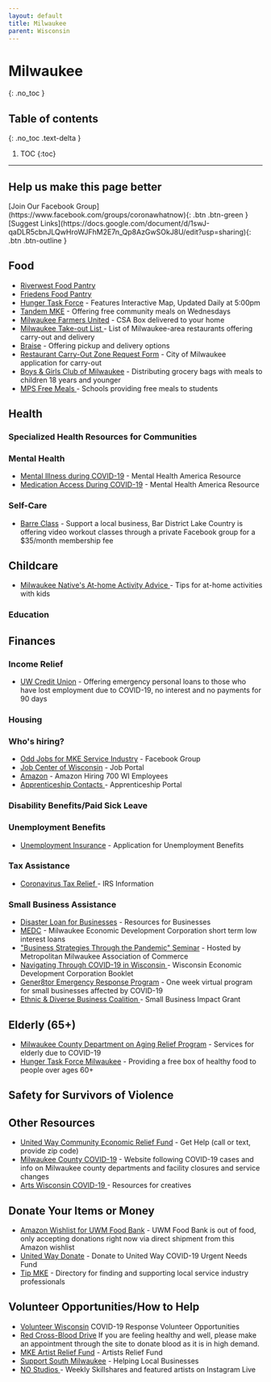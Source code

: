 ```yaml
---
layout: default
title: Milwaukee
parent: Wisconsin
---
```


# Milwaukee
{: .no_toc }

## Table of contents
{: .no_toc .text-delta }

1. TOC
{:toc}

---

## Help us make this page better
<span class="fs-5">
[Join Our Facebook Group](https://www.facebook.com/groups/coronawhatnow){: .btn .btn-green } [Suggest Links](https://docs.google.com/document/d/1swJ-qaDLR5cbnJLQwHroWJFhM2E7n_Qp8AzGwSOkJ8U/edit?usp=sharing){: .btn .btn-outline }
</span>

## Food



*   [Riverwest Food Pantry](https://www.riverwestfoodpantry.org/#covid19)
*   [Friedens Food Pantry](https://friedenspantry.org/our-services/)
*   [Hunger Task Force](https://www.hungertaskforce.org/what-we-do/emergency-response-plan-covid-19/) - Features Interactive Map, Updated Daily at 5:00pm
*   [Tandem MKE](https://tandemmke.com/) - Offering free community meals on Wednesdays
*   [Milwaukee Farmers United](https://www.milwaukeefarmersunited.com/) - CSA Box delivered to your home
*   [Milwaukee Take-out List ](https://www.tmj4.com/news/coronavirus/heres-how-you-can-get-your-favorite-food-during-the-coronavirus-outbreak) - List of Milwaukee-area restaurants offering carry-out and delivery 
*   [Braise](http://www.braiselocalfood.com/?fbclid=IwAR0ufsU7x2fhpo2mf8j8dX8lGpnbejQcFoc8vbZaJIhLDDLNSnB4dbJrdkY) - Offering pickup and delivery options
*   [Restaurant Carry-Out Zone Request Form](https://city.milwaukee.gov/SpecialEvents/Carry-OutParkingZone#.Xnujci2ZPEY) - City of Milwaukee application for carry-out  
*   [Boys & Girls Club of Milwaukee](https://www.bgcmilwaukee.org/meal-continuation-program/) - Distributing grocery bags with meals to children 18 years and younger
*   [MPS Free Meals ](https://mps.milwaukee.k12.wi.us/en/District/About-MPS/District-News/Covid-19-Updates/03-13-20-MPS-to-Provide-Free-Meals-to-Students.htm) - Schools providing free meals to students 


## Health


### Specialized Health Resources for Communities


### Mental Health



*   [Mental Illness during COVID-19](https://mhanational.org/living-mental-illness-during-covid-19-outbreak-preparing-your-wellness) - Mental Health America Resource
*   [Medication Access During COVID-19](https://mhanational.org/medication-access-during-covid-19) - Mental Health America Resource 


### Self-Care



*   [Barre Class](https://www.facebook.com/groups/319419215702823/?source_id=2325935611011038) - Support a local business, Bar District Lake Country is offering video workout classes through a private Facebook group for a $35/month membership fee 


## Childcare



*   [Milwaukee Native's At-home Activity Advice ](https://www.cbs58.com/news/local-expert-compiles-easy-and-fun-activities-to-do-with-kids-during-covid-19-outbreak) - Tips for at-home activities with kids 


### Education


## Finances


### Income Relief



*   [UW Credit Union](https://www.uwcu.org/campaigns/covid-19/emergency-personal-loans-faqs/) - Offering emergency personal loans to those who have lost employment due to COVID-19, no interest and no payments for 90 days


### Housing


### Who's hiring?



*   [Odd Jobs for MKE Service Industry](https://www.facebook.com/groups/547032259270837/?fref=nf) - Facebook Group
*   [Job Center of Wisconsin](https://jobcenterofwisconsin.com) - Job Portal
*   [Amazon](https://www.wisn.com/article/amazon-hiring-700-jobs-in-wisconsin/31786814#) - Amazon Hiring 700 WI Employees
*   [Apprenticeship Contacts ](https://dwd.wisconsin.gov/apprenticeship/contacts.htm) - Apprenticeship Portal 


### Disability Benefits/Paid Sick Leave


### Unemployment Benefits



*   [Unemployment Insurance](https://dwd.wisconsin.gov/ui/) - Application for Unemployment Benefits


### Tax Assistance



*   [Coronavirus Tax Relief ](https://www.irs.gov/coronavirus)- IRS Information  


### Small Business Assistance



*   [Disaster Loan for Businesses](https://disasterloan.sba.gov/ela/) - Resources for Businesses 
*   [MEDC](https://www.medconline.com) - Milwaukee Economic Development Corporation short term low interest loans
*   ["Business Strategies Through the Pandemic" Seminar](https://register.gotowebinar.com/register/5051604324925335563) - Hosted by Metropolitan Milwaukee Association of Commerce  
*   [Navigating Through COVID-19 in Wisconsin ](https://city.milwaukee.gov/ImageLibrary/Groups/cityDCD/business/images/WEDC_ResourcesforCOVID-19.pdf)- Wisconsin Economic Development Corporation Booklet 
*   [Gener8tor Emergency Response Program](https://www.gener8tor.com/emergency-response-program) - One week virtual program for small businesses affected by COVID-19 
*   [Ethnic & Diverse Business Coalition ](https://www.edbcwisconsin.org/covid19) - Small Business Impact Grant 


## Elderly (65+)



*   [Milwaukee County Department on Aging Relief Program](https://county.milwaukee.gov/files/county/department-on-aging/PDF/MCDACOVID19Updates031920.pdf) - Services for elderly due to COVID-19 
*   [Hunger Task Force Milwaukee](https://www.hungertaskforce.org/what-we-do/get-help-now-covid-19/) - Providing a free box of healthy food to people over ages 60+ 


## Safety for Survivors of Violence


## Other Resources



*   [United Way Community Economic Relief Fund](https://www.unitedwaygmwc.org/Get-Help) - Get Help (call or text, provide zip code)
*   [Milwaukee County COVID-19](https://county.milwaukee.gov/EN/COVID-19) - Website following COVID-19 cases and info on Milwaukee county departments and facility closures and service changes
*   [Arts Wisconsin COVID-19 ](https://www.artswisconsin.org/covid19info/) - Resources for creatives 


## Donate Your Items or Money



*   [Amazon Wishlist for UWM Food Bank](https://www.amazon.com/hz/wishlist/ls/3HUKIK4011Y6E?ref_=wl_share&fbclid=IwAR3-O-OGKgn4N6CvX0AJlqAF9rF1molLhK8gQpZ7MJQ2otidtwt3qgIl5CM) - UWM Food Bank is out of food, only accepting donations right now via direct shipment from this Amazon wishlist
*   [United Way Donate](https://www.unitedwaygmwc.org/Donate/COVID-19-Urgent-Needs-Fund) - Donate to United Way COVID-19 Urgent Needs Fund
*   [Tip MKE](https://www.tipmke.com/) - Directory for finding and supporting local service industry professionals


## Volunteer Opportunities/How to Help



*   [Volunteer Wisconsin](http://volunteerwisconsin.galaxydigital.com/need/?s=1&need_init_id=2976)  COVID-19 Response Volunteer Opportunities 
*   [Red Cross-Blood Drive](http://www.redcrossblood.org) If you are feeling healthy and well, please make an appointment through the site to donate blood as it is in high demand.   
*   [MKE Artist Relief Fund](https://imaginemke.org/mke-artist-relief-fund/donate.php) - Artists Relief Fund
*   [Support South Milwaukee](https://www.53172.org/support/) - Helping Local Businesses 
*   [NO Studios ](https://www.nostudios.com/community-wins) - Weekly Skillshares and featured artists on Instagram Live 
